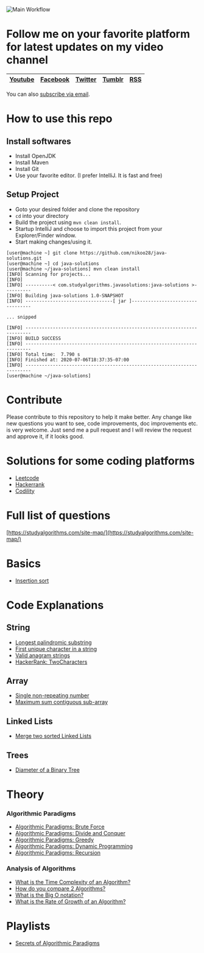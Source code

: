 ![Main Workflow](https://github.com/nikoo28/java-solutions/workflows/Main%20Workflow/badge.svg)

# Follow me on your favorite platform for latest updates on my video channel
| [Youtube](https://www.youtube.com/channel/UCT-S2ngqEBoYCM5UKuNeELg)  | [Facebook](https://www.facebook.com/studyalgos)  | [Twitter](https://twitter.com/studyalgorithms)  | [Tumblr](https://studyalgos.tumblr.com/)  | [RSS](https://studyalgorithms.com/feed/)  |
|:-:|:-:|:-:|:-:|:-:|

You can also [subscribe via email](http://eepurl.com/g9Dadv).

# How to use this repo
## Install softwares
- Install OpenJDK
- Install Maven
- Install Git
- Use your favorite editor. (I prefer IntelliJ. It is fast and free)

## Setup Project
- Goto your desired folder and clone the repository
- `cd` into your directory
- Build the project using `mvn clean install`.
- Startup IntelliJ and choose to import this project from your Explorer/Finder window.
- Start making changes/using it.
```console
[user@machine ~] git clone https://github.com/nikoo28/java-solutions.git
[user@machine ~] cd java-solutions
[user@machine ~/java-solutions] mvn clean install
[INFO] Scanning for projects...
[INFO] 
[INFO] ----------< com.studyalgorithms.javasolutions:java-solutions >----------
[INFO] Building java-solutions 1.0-SNAPSHOT
[INFO] --------------------------------[ jar ]---------------------------------

... snipped

[INFO] ------------------------------------------------------------------------
[INFO] BUILD SUCCESS
[INFO] ------------------------------------------------------------------------
[INFO] Total time:  7.790 s
[INFO] Finished at: 2020-07-06T18:37:35-07:00
[INFO] ------------------------------------------------------------------------
[user@machine ~/java-solutions]
```

# Contribute
Please contribute to this repository to help it make better. Any change like new questions you want to see,
code improvements, doc improvements etc. is very welcome. Just send me a pull request and I will review the
request and approve it, if it looks good. 

# Solutions for some coding platforms
- [Leetcode](src/main/java/leetcode/)
- [Hackerrank](src/main/java/hackerrank/)
- [Codility](src/main/java/codility/)

# Full list of questions
[https://studyalgorithms.com/site-map/](https://studyalgorithms.com/site-map/)

# Basics
- [Insertion sort](https://studyalgorithms.com/array/insertion-sort/)

# Code Explanations
## String
- [Longest palindromic substring](https://studyalgorithms.com/string/longest-palindromic-substring/)
- [First unique character in a string](https://studyalgorithms.com/string/first-unique-character-in-a-string/)
- [Valid anagram strings](https://studyalgorithms.com/string/valid-anagram-strings/)
- [HackerRank: TwoCharacters](https://studyalgorithms.com/string/hackerrank-two-characters/)

## Array
- [Single non-repeating number](https://studyalgorithms.com/array/single-non-repeating-number/)
- [Maximum sum contiguous sub-array](https://studyalgorithms.com/array/maximum-sum-contiguous-sub-array/)

## Linked Lists
- [Merge two sorted Linked Lists](https://studyalgorithms.com/link_list/merge-two-sorted-linked-lists/)

## Trees
- [Diameter of a Binary Tree](https://studyalgorithms.com/tree/diameter-of-a-binary-tree/)

# Theory
### Algorithmic Paradigms
- [Algorithmic Paradigms: Brute Force](https://studyalgorithms.com/theory/algorithmic-paradigms-brute-force/)
- [Algorithmic Paradigms: Divide and Conquer](https://studyalgorithms.com/theory/algorithmic-paradigms-divide-and-conquer/)
- [Algorithmic Paradigms: Greedy](https://studyalgorithms.com/theory/algorithmic-paradigms-greedy-algorithms/)
- [Algorithmic Paradigms: Dynamic Programming](https://studyalgorithms.com/theory/algorithmic-paradigms-dynamic-programming/)
- [Algorithmic Paradigms: Recursion](https://studyalgorithms.com/theory/algorithmic-paradigms-recursion/)

### Analysis of Algorithms
- [What is the Time Complexity of an Algorithm?](https://studyalgorithms.com/theory/what-is-the-time-complexity-of-an-algorithm/)
- [How do you compare 2 Algorithms?](https://studyalgorithms.com/theory/how-do-you-compare-two-algorithms/)
- [What is the Big O notation?](https://studyalgorithms.com/theory/big-o-simplified/)
- [What is the Rate of Growth of an Algorithm?](https://studyalgorithms.com/theory/what-is-rate-of-growth-of-algorithm/)

# Playlists
- [Secrets of Algorithmic Paradigms](https://studyalgorithms.com/theory/course-on-algorithmic-paradigms/)
